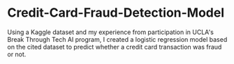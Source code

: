 # Credit-Card-Fraud-Detection-Model
Using a Kaggle dataset and my experience from participation in UCLA's Break Through Tech AI program, I created a logistic regression model based on the cited dataset to predict whether a credit card transaction was fraud or not. 
